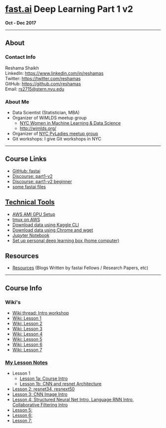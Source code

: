 # [fast.ai](http://www.fast.ai) Deep Learning Part 1 v2
**Oct - Dec 2017**  

---
## About

### Contact Info
Reshama Shaikh  
LinkedIn:  https://www.linkedin.com/in/reshamas   
Twitter:  https://twitter.com/reshamas  
GitHub:  https://github.com/reshamas  
Email:   rs2715@stern.nyu.edu  

### About Me
* Data Scientist (Statistician, MBA)
* Organizer of WiMLDS meetup group
     - [NYC Women in Machine Learning & Data Science](http://www.meetup.com/NYC-Women-in-Machine-Learning-Data-Science/)
     - http://wimlds.org/
* Organizer of [NYC PyLadies meetup group](https://www.meetup.com/NYC-PyLadies/)
* Git workshops: I give Git workshops in NYC

---

## Course Links
* [GitHub: fastai](https://github.com/fastai/fastai)
* [Discourse:  part1-v2](http://forums.fast.ai/c/part1-v2)
* [Discourse:  part1-v2 beginner](http://forums.fast.ai/c/part1v2-beg)
* [some fastai files](http://files.fast.ai)

## [Technical Tools](tools/)
* [AWS AMI GPU Setup](tools/aws_ami_gpu_setup.md)  
* [tmux on AWS](tools/tmux.md)
* [Download data using Kaggle CLI](tools/download_data_kaggle_cli.md)
* [Download data using Chrome and wget](tools/download_data_chrome_curlwget.md)
* [Jupyter Notebook](tools/jupyter_notebook.md)
* [Set up personal deep learning box (home computer)](tools/setup_personal_dl_box.md)

## Resources
* [Resources](resources.md) (Blogs Written by fastai Fellows / Research Papers, etc)

---
## Course Info

### Wiki's
* [Wiki thread: Intro workshop](http://forums.fast.ai/t/wiki-thread-intro-workshop/6537)
* [Wiki: Lesson 1](http://forums.fast.ai/t/wiki-lesson-1/7011)
* [Wiki: Lesson 2](http://forums.fast.ai/t/wiki-lesson-2/7452)
* [Wiki: Lesson 3](http://forums.fast.ai/t/wiki-lesson-3/7809)
* [Wiki: Lesson 4](http://forums.fast.ai/t/wiki-lesson-4/8112)
* [Wiki: Lesson 5](http://forums.fast.ai/t/wiki-lesson-5/8408)
* [Wiki: Lesson 6](http://forums.fast.ai/t/wiki-lesson-6/8629)
* [Wiki: Lesson 7](http://forums.fast.ai/t/lesson-7-wiki-thread/8847/1)


### [My Lesson Notes](lessons/) 
* Lesson 1
  - [Lesson 1a: Course Intro](lessons/lesson_1a_course_intro.md)
  - [Lesson 1b: CNN and resnet Architecture](lessons/lesson_1b_cnn_tools.md)
* [Lesson 2: resnet34, resnext50](lessons/lesson_2_resnet34_resnext50.md)
* [Lesson 3: CNN Image Intro](lessons/)
* [Lesson 4: Structured Neural Net Intro, Language RNN Intro, Collaborative Filtering Intro](lessons/)
* [Lesson 5:  ](lessons/lesson_5_x.md)
* [Lesson 6:  ](lessons/lesson_6_x.md)
* [Lesson 7:  ](lessons/lesson_7_x.md)

